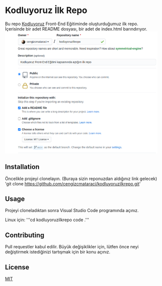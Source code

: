 # Kodluyoruz İlk Repo
Bu repo [Kodluyoruz](https://kodluyoruz.org/) Front-End Eğitiminde oluşturduğumuz ilk repo. İçerisinde bir adet README dosyası, bir adet de index.html barındırıyor. 
![readme görsel](https://github.com/Kodluyoruz/taskforce/raw/main/git/odev1/figures/github.png)
## Installation 
Öncelikle projeyi clonelayın. (Buraya sizin reponuzdan aldığınız link gelecek) 
'git clone https://github.com/cengizcmataraci/kodluyoruzilkrepo.git' 
## Usage
Projeyi cloneladıktan sonra Visual Studio Code programında açınız.

Linux için:
'''cd kodluyoruzilkrepo
code .'''
## Contributing 
Pull requestler kabul edilir. Büyük değişiklikler için, lütfen önce neyi değiştirmek istediğinizi tartışmak için bir konu açınız.
## License 
[MIT](https://choosealicense.com/licenses/mit/)

